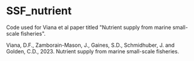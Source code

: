 # SSF_nutrient
Code used for Viana et al paper titled "Nutrient supply from marine small-scale fisheries". 

Viana, D.F., Zamborain-Mason, J., Gaines, S.D., Schmidhuber, J. and Golden, C.D., 2023. Nutrient supply from marine small-scale fisheries.
